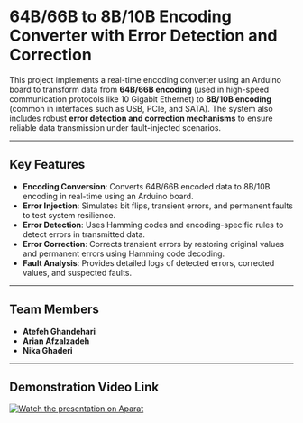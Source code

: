 # **64B/66B to 8B/10B Encoding Converter with Error Detection and Correction**

This project implements a real-time encoding converter using an Arduino board to transform data from **64B/66B encoding** (used in high-speed communication protocols like 10 Gigabit Ethernet) to **8B/10B encoding** (common in interfaces such as USB, PCIe, and SATA). The system also includes robust **error detection and correction mechanisms** to ensure reliable data transmission under fault-injected scenarios.

---

## **Key Features**
- **Encoding Conversion**: Converts 64B/66B encoded data to 8B/10B encoding in real-time using an Arduino board.
- **Error Injection**: Simulates bit flips, transient errors, and permanent faults to test system resilience.
- **Error Detection**: Uses Hamming codes and encoding-specific rules to detect errors in transmitted data.
- **Error Correction**: Corrects transient errors by restoring original values and permanent errors using Hamming code decoding.
- **Fault Analysis**: Provides detailed logs of detected errors, corrected values, and suspected faults.
---

## **Team Members**
- **Atefeh Ghandehari**
- **Arian Afzalzadeh**
- **Nika Ghaderi**

---

## **Demonstration Video Link**
[![Watch the presentation on Aparat](https://img.shields.io/badge/Watch%20on-Aparat-FF0000?style=for-the-badge&logo=aparat&logoColor=white)](https://aparat.com/v/xkaw65c)
